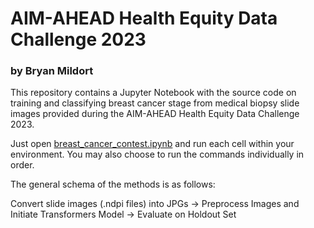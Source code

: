 # AIM-AHEAD Health Equity Data Challenge 2023
### by Bryan Mildort

This repository contains a Jupyter Notebook with the source code on training and classifying breast cancer stage from medical biopsy slide images provided during the AIM-AHEAD Health Equity Data Challenge 2023.

Just open [breast_cancer_contest.ipynb](https://github.com/bryanmildort/aim_ahead_breast_cancer_2023/blob/main/breast_cancer_contest.ipynb) and run each cell within your environment. You may also choose to run the commands individually in order.


The general schema of the methods is as follows:

Convert slide images (.ndpi files) into JPGs -> Preprocess Images and Initiate Transformers Model -> Evaluate on Holdout Set
